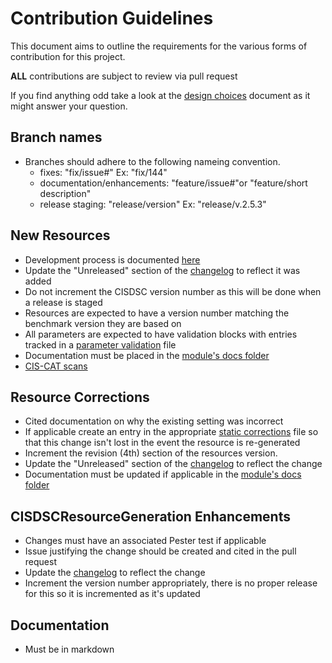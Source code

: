 # Contribution Guidelines
This document aims to outline the requirements for the various forms of contribution for this project.

**ALL** contributions are subject to review via pull request

If you find anything odd take a look at the [design choices](/docs/design_choices.md) document as it might answer your question.

## Branch names
- Branches should adhere to the following nameing convention.
    - fixes: "fix/issue#" Ex: "fix/144"
    - documentation/enhancements: "feature/issue#"or "feature/short description"
    - release staging: "release/version" Ex: "release/v.2.5.3"

## New Resources
- Development process is documented [here](/docs/new_resources.md)
- Update the "Unreleased" section of the [changelog](/CHANGELOG.md) to reflect it was added
- Do not increment the CISDSC version number as this will be done when a release is staged
- Resources are expected to have a version number matching the benchmark version they are based on
- All parameters are expected to have validation blocks with entries tracked in a [parameter validation](/parameter_validation) file
- Documentation must be placed in the [module's docs folder](/src/CISDSC/docs)
- [CIS-CAT scans](/docs/design_choices.md#No-longer-requiring-CIS-CAT-reports-for-new-resources)

## Resource Corrections
- Cited documentation on why the existing setting was incorrect
- If applicable create an entry in the appropriate [static corrections](/csvs/static_corrections) file so that this change isn't lost in the event the resource is re-generated
- Increment the revision (4th) section of the resources version.
- Update the "Unreleased" section of the [changelog](/CHANGELOG.md) to reflect the change
- Documentation must be updated if applicable in the [module's docs folder](/src/CISDSC/docs)

## CISDSCResourceGeneration Enhancements
- Changes must have an associated Pester test if applicable
- Issue justifying the change should be created and cited in the pull request
- Update the [changelog](/CHANGELOG_CISDSCResourceGeneration.md) to reflect the change
- Increment the version number appropriately, there is no proper release for this so it is incremented as it's updated

## Documentation
- Must be in markdown
